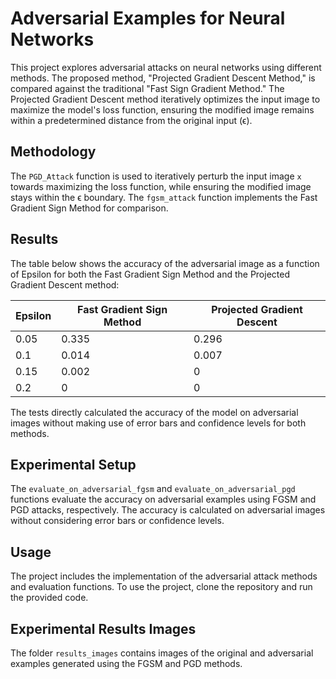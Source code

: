 # Adversarial Examples for Neural Networks

This project explores adversarial attacks on neural networks using different methods. The proposed method, "Projected Gradient Descent Method," is compared against the traditional "Fast Sign Gradient Method." The Projected Gradient Descent method iteratively optimizes the input image to maximize the model's loss function, ensuring the modified image remains within a predetermined distance from the original input (ϵ). 

## Methodology

The `PGD_Attack` function is used to iteratively perturb the input image `x` towards maximizing the loss function, while ensuring the modified image stays within the ϵ boundary. The `fgsm_attack` function implements the Fast Gradient Sign Method for comparison. 

## Results

The table below shows the accuracy of the adversarial image as a function of Epsilon for both the Fast Gradient Sign Method and the Projected Gradient Descent method:

| Epsilon | Fast Gradient Sign Method | Projected Gradient Descent |
|---------|---------------------------|-----------------------------|
| 0.05    | 0.335                     | 0.296                       |
| 0.1     | 0.014                     | 0.007                       |
| 0.15    | 0.002                     | 0                           |
| 0.2     | 0                         | 0                           |

The tests directly calculated the accuracy of the model on adversarial images without making use of error bars and confidence levels for both methods.

## Experimental Setup

The `evaluate_on_adversarial_fgsm` and `evaluate_on_adversarial_pgd` functions evaluate the accuracy on adversarial examples using FGSM and PGD attacks, respectively. The accuracy is calculated on adversarial images without considering error bars or confidence levels.

## Usage

The project includes the implementation of the adversarial attack methods and evaluation functions. To use the project, clone the repository and run the provided code. 

## Experimental Results Images

The folder `results_images` contains images of the original and adversarial examples generated using the FGSM and PGD methods. 

